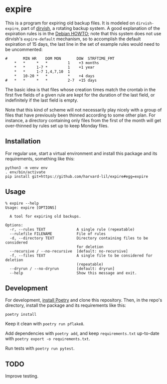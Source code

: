 expire
======
This is a program for expiring old backup files. It is modeled on
`dirvish-expire`, part of [dirvish](https://dirvish.org/), a rotating
backup system. A good explanation of the expiration rules is in the
[Debian HOWTO](https://dirvish.org/debian.howto.html); note that this
system does not use dirvish's `expire-default` mechanism, so to
accomplish the default expiration of 15 days, the last line in the set
of example rules would need to be uncommented:

```
#       MIN HR    DOM MON       DOW  STRFTIME_FMT
	*   *     *   *         1    +3 months
	*   *     1-7 *         1    +1 year
	*   *     1-7 1,4,7,10  1
	*   10-20 *   *         *    +4 days
#	*   *     *   *         2-7  +15 days
```

The basic idea is that files whose creation times match the crontab in
the first five fields of a given rule are kept for the duration of the
last field, or indefinitely if the last field is empty.

Note that this kind of scheme will not necessarily play nicely with a
group of files that have previously been thinned according to some
other plan. For instance, a directory containing only files from the
first of the month will get over-thinned by rules set up to keep
Monday files.

Installation
------------
For regular use, start a virtual environment and install this package
and its requirements, something like this:
```
python3 -m venv env
. env/bin/activate
pip install git+https://github.com/harvard-lil/expire#egg=expire
```

Usage
-----
```
% expire --help
Usage: expire [OPTIONS]

  A tool for expiring old backups.

Options:
  -r, --rules TEXT              A single rule (repeatable)
  --rulefile FILENAME           File of rules
  -d, --directory TEXT          Directory containing files to be considered
                                for deletion
  --recursive / --no-recursive  [default: no-recursive]
  -f, --files TEXT              A single file to be considered for deletion
                                (repeatable)
  --dryrun / --no-dryrun        [default: dryrun]
  --help                        Show this message and exit.
```

Development
-----------
For development, [install
Poetry](https://python-poetry.org/docs/#installation) and clone this
repository. Then, in the repo's directory, install the package and its
requirements like this:

```
poetry install
```

Keep it clean with `poetry run pflake8`.

Add dependencies with `poetry add`, and keep `requirements.txt`
up-to-date with `poetry export -o requirements.txt`.

Run tests with `poetry run pytest`.

TODO
----
Improve testing.
